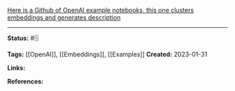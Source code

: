 [Here is a Github of OpenAI example notebooks, this one clusters embeddings and generates description](https://github.com/openai/openai-cookbook/blob/main/examples/Clustering.ipynb)

 
---
**Status:**
#🗄 

**Tags:**
[[OpenAI]], [[Embeddings]], [[Examples]]
**Created:** 2023-01-31

**Links:**

**References:**

